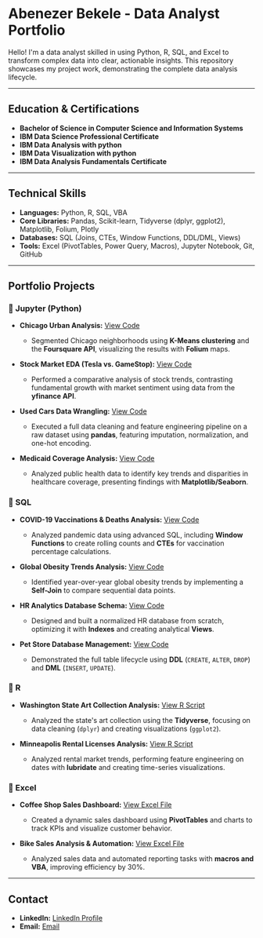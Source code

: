 # Abenezer Bekele - Data Analyst Portfolio

Hello! I'm a data analyst skilled in using Python, R, SQL, and Excel to transform complex data into clear, actionable insights. This repository showcases my project work, demonstrating the complete data analysis lifecycle.

---

## Education & Certifications

*   **Bachelor of Science in Computer Science and Information Systems**
*   **IBM Data Science Professional Certificate**
*   **IBM Data Analysis with python**
*   **IBM Data Visualization with python**
*   **IBM Data Analysis Fundamentals Certificate**

---

## Technical Skills

*   **Languages:** Python, R, SQL, VBA
*   **Core Libraries:** Pandas, Scikit-learn, Tidyverse (dplyr, ggplot2), Matplotlib, Folium, Plotly
*   **Databases:** SQL (Joins, CTEs, Window Functions, DDL/DML, Views)
*   **Tools:** Excel (PivotTables, Power Query, Macros), Jupyter Notebook, Git, GitHub

---

## Portfolio Projects

### 📂 Jupyter (Python)

*   **Chicago Urban Analysis:** [View Code](https://github.com/AbenezerYBekele/data-analyst/blob/main/jupyter/Chicago%20Urban%20Analysis.ipynb)
    *   Segmented Chicago neighborhoods using **K-Means clustering** and the **Foursquare API**, visualizing the results with **Folium** maps.

*   **Stock Market EDA (Tesla vs. GameStop):** [View Code](https://github.com/AbenezerYBekele/data-analyst/blob/main/jupyter/Exploratory-Data-Analysis-of-Stock-Market%20Trends.ipynb)
    *   Performed a comparative analysis of stock trends, contrasting fundamental growth with market sentiment using data from the **yfinance API**.

*   **Used Cars Data Wrangling:** [View Code](https://github.com/AbenezerYBekele/data-analyst/blob/main/jupyter/Data%20Wrangling%20Used%20Cars%20Pricing.ipynb)
    *   Executed a full data cleaning and feature engineering pipeline on a raw dataset using **pandas**, featuring imputation, normalization, and one-hot encoding.

*   **Medicaid Coverage Analysis:** [View Code](https://github.com/AbenezerYBekele/data-analyst/blob/main/jupyter/Medicaid_Coverage_Analysis_(Python).ipynb)
    *   Analyzed public health data to identify key trends and disparities in healthcare coverage, presenting findings with **Matplotlib/Seaborn**.

### 📂 SQL

*   **COVID-19 Vaccinations & Deaths Analysis:** [View Code](https://github.com/AbenezerYBekele/data-analyst/blob/main/SQL/covid-19%20vaccine.sql)
    *   Analyzed pandemic data using advanced SQL, including **Window Functions** to create rolling counts and **CTEs** for vaccination percentage calculations.

*   **Global Obesity Trends Analysis:** [View Code](https://github.com/AbenezerYBekele/data-analyst/blob/main/SQL/Obesitysql.sql)
    *   Identified year-over-year global obesity trends by implementing a **Self-Join** to compare sequential data points.

*   **HR Analytics Database Schema:** [View Code](https://github.com/AbenezerYBekele/data-analyst/blob/main/SQL/HR_Database_Script.sql)
    *   Designed and built a normalized HR database from scratch, optimizing it with **Indexes** and creating analytical **Views**.

*   **Pet Store Database Management:** [View Code](https://github.com/AbenezerYBekele/data-analyst/blob/main/SQL/PatSale.sql)
    *   Demonstrated the full table lifecycle using **DDL** (`CREATE`, `ALTER`, `DROP`) and **DML** (`INSERT`, `UPDATE`).

### 📂 R

*   **Washington State Art Collection Analysis:** [View R Script](https://github.com/AbenezerYBekele/data-analyst/blob/main/R%20code/Washington_Art%20(%20R%20code).R) 
    *   Analyzed the state's art collection using the **Tidyverse**, focusing on data cleaning (`dplyr`) and creating visualizations (`ggplot2`).

*   **Minneapolis Rental Licenses Analysis:** [View R Script](https://github.com/AbenezerYBekele/data-analyst/blob/main/R%20code/rentalLicenses.R) 
    *   Analyzed rental market trends, performing feature engineering on dates with **lubridate** and creating time-series visualizations.

### 📂 Excel

*   **Coffee Shop Sales Dashboard:** [View Excel File](https://github.com/AbenezerYBekele/data-analyst/blob/main/excel/Coffee%20Shop%20Sales.xlsx) 
    *   Created a dynamic sales dashboard using **PivotTables** and charts to track KPIs and visualize customer behavior.

*   **Bike Sales Analysis & Automation:** [View Excel File](https://github.com/AbenezerYBekele/data-analyst/blob/main/excel/BikeSales.xlsx) 
    *   Analyzed sales data and automated reporting tasks with **macros and VBA**, improving efficiency by 30%.

---

## Contact

*   **LinkedIn:** [LinkedIn Profile ](https://www.linkedin.com/in/abenezer-bekele/)
*   **Email:** [Email](abenezerYbekele@gmail.com)
